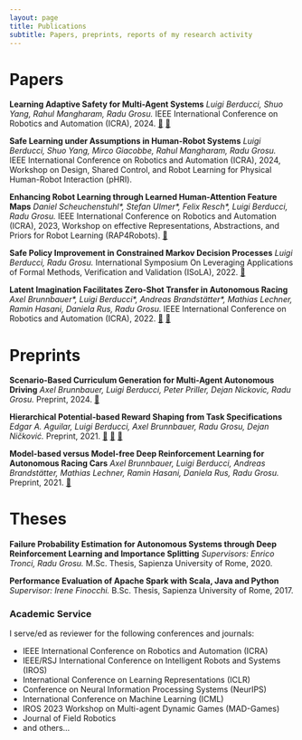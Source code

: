 ```yaml
---
layout: page
title: Publications
subtitle: Papers, preprints, reports of my research activity
---
```

# Papers

**Learning Adaptive Safety for Multi-Agent Systems**
*Luigi Berducci, Shuo Yang, Rahul Mangharam, Radu Grosu.*
IEEE International Conference on Robotics and Automation (ICRA), 2024. 
[:page_facing_up:](https://arxiv.org/abs/2309.10657) 
[:movie_camera:](https://youtu.be/NDOsWzt1xWo?si=C5kRe47P6TYrKI4J)

**Safe Learning under Assumptions in Human-Robot Systems**
*Luigi Berducci, Shuo Yang, Mirco Giacobbe, Rahul Mangharam, Radu Grosu.*
IEEE International Conference on Robotics and Automation (ICRA), 2024, 
Workshop on Design, Shared Control, and Robot Learning for Physical Human-Robot Interaction (pHRI).

**Enhancing Robot Learning through Learned Human-Attention Feature Maps**
*Daniel Scheuchenstuhl\*, Stefan Ulmer\*, Felix Resch\*, Luigi Berducci, Radu Grosu.*
IEEE International Conference on Robotics and Automation (ICRA), 2023, 
Workshop on effective Representations, Abstractions, and Priors for Robot Learning (RAP4Robots).
[:page_facing_up:](https://arxiv.org/abs/2308.15327v1)

**Safe Policy Improvement in Constrained Markov Decision Processes**
*Luigi Berducci, Radu Grosu.*
International Symposium On Leveraging Applications of Formal Methods, Verification and Validation (ISoLA), 2022.
[:page_facing_up:](https://arxiv.org/abs/2210.11259)

**Latent Imagination Facilitates Zero-Shot Transfer in Autonomous Racing**
*Axel Brunnbauer\*, Luigi Berducci\*, Andreas Brandstätter\*, Mathias Lechner, Ramin Hasani, Daniela Rus, Radu Grosu.*
IEEE International Conference on Robotics and Automation (ICRA), 2022. 
[:page_facing_up:](https://arxiv.org/abs/2103.04909) 
[:movie_camera:](https://www.youtube.com/watch?v=IlN3vJxC30w)


# Preprints

**Scenario-Based Curriculum Generation for Multi-Agent Autonomous Driving**
*Axel Brunnbauer, Luigi Berducci, Peter Priller, Dejan Nickovic, Radu Grosu.*
Preprint, 2024. 
[:page_facing_up:](https://arxiv.org/abs/2403.17805)

**Hierarchical Potential-based Reward Shaping from Task Specifications**
*Edgar A. Aguilar, Luigi Berducci, Axel Brunnbauer, Radu Grosu, Dejan Ničković.*
Preprint, 2021. 
[:link:](https://sites.google.com/view/hprewardshaping/)
[:page_facing_up:](https://arxiv.org/abs/2110.02792)
[:movie_camera:](https://www.youtube.com/watch?v=FbDVjWtRwrE)

**Model-based versus Model-free Deep Reinforcement Learning for Autonomous Racing Cars**
*Axel Brunnbauer, Luigi Berducci, Andreas Brandstätter, Mathias Lechner, Ramin Hasani, Daniela Rus, Radu Grosu.*
Preprint, 2021. 
[:page_facing_up:](https://arxiv.org/abs/2103.04909)


# Theses
**Failure Probability Estimation for Autonomous Systems through Deep Reinforcement Learning and Importance Splitting**
*Supervisors: Enrico Tronci, Radu Grosu.*
M.Sc. Thesis, Sapienza University of Rome, 2020.

**Performance Evaluation of Apache Spark with Scala, Java and Python**
*Supervisor: Irene Finocchi.*
B.Sc. Thesis, Sapienza University of Rome, 2017.

### Academic Service
I serve/ed as reviewer for the following conferences and journals:
- IEEE International Conference on Robotics and Automation (ICRA)
- IEEE/RSJ International Conference on Intelligent Robots and Systems (IROS)
- International Conference on Learning Representations (ICLR)
- Conference on Neural Information Processing Systems (NeurIPS)
- International Conference on Machine Learning (ICML)
- IROS 2023 Workshop on Multi-agent Dynamic Games (MAD-Games)
- Journal of Field Robotics
- and others...
